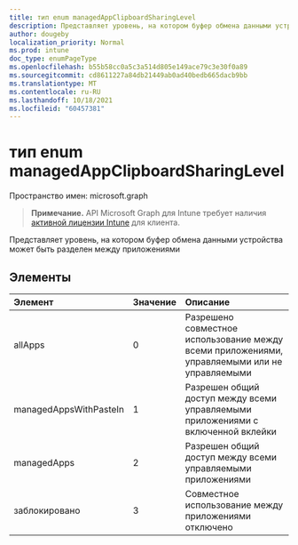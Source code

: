 ```yaml
---
title: тип enum managedAppClipboardSharingLevel
description: Представляет уровень, на котором буфер обмена данными устройства может быть разделен между приложениями
author: dougeby
localization_priority: Normal
ms.prod: intune
doc_type: enumPageType
ms.openlocfilehash: b55b58cc0a5c3a514d805e149ace79c3e30f0a89
ms.sourcegitcommit: cd8611227a84db21449ab0ad40bedb665dacb9bb
ms.translationtype: MT
ms.contentlocale: ru-RU
ms.lasthandoff: 10/18/2021
ms.locfileid: "60457381"
---
```

# <a name="managedappclipboardsharinglevel-enum-type"></a>тип enum managedAppClipboardSharingLevel

Пространство имен: microsoft.graph

> **Примечание.** API Microsoft Graph для Intune требует наличия [активной лицензии Intune](https://go.microsoft.com/fwlink/?linkid=839381) для клиента.

Представляет уровень, на котором буфер обмена данными устройства может быть разделен между приложениями

## <a name="members"></a>Элементы
|Элемент|Значение|Описание|
|:---|:---|:---|
|allApps|0|Разрешено совместное использование между всеми приложениями, управляемыми или не управляемыми|
|managedAppsWithPasteIn|1|Разрешен общий доступ между всеми управляемыми приложениями с включенной вклейки|
|managedApps|2|Разрешен общий доступ между всеми управляемыми приложениями|
|заблокировано|3|Совместное использование между приложениями отключено|




